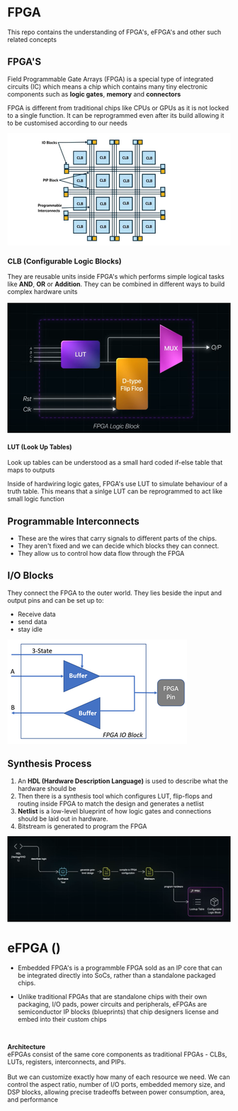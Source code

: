 # FPGA

This repo contains the understanding of FPGA's, eFPGA's and other such related concepts

## FPGA'S
Field Programmable Gate Arrays (FPGA) is a special type of integrated circuits (IC) which means a chip which contains many tiny electronic components such as **logic gates**, **memory** and **connectors**

FPGA is different from traditional chips like CPUs or GPUs as it is not locked to a single function. It can be reprogrammed even after its build allowing it to be customised according to our needs

<img src="fpga_diagram.jpg">
<br>

### CLB (Configurable Logic Blocks)
They are reusable units inside FPGA's which performs simple logical tasks like **AND**, **OR** or **Addition**. They can be combined in different ways to build complex hardware units
<br>
<br>
![alt text](image.png)

#### LUT (Look Up Tables)
Look up tables can be understood as a small hard coded if-else table that maps to outputs

Inside of hardwiring logic gates, FPGA's use LUT to simulate behaviour of a truth table. This means that a sinlge LUT can be reprogrammed to act like small logic function

## Programmable Interconnects
- These are the wires that carry signals to different parts of the chips. 
- They aren't fixed and we can decide which blocks they can connect.
- They allow us to control how data flow through the FPGA

## I/O Blocks
They connect the FPGA to the outer world. They lies beside the input and output pins and can be set up to:
- Receive data
- send data
- stay idle

![alt text](image-1.png)

## Synthesis Process

1. An **HDL (Hardware Description Language)** is used to describe what the hardware should be
2. Then there is a synthesis tool which configures LUT, flip-flops and routing inside FPGA to match the design and generates a netlist
3. **Netlist** is a low-level blueprint of how logic gates and connections should be laid out in hardware.
4. Bitstream is generated to program the FPGA

![alt text](image-2.png)


# eFPGA ()
- Embedded FPGA's is a programmble FPGA sold as an IP core that can be integrated directly into SoCs, rather than a standalone packaged chips.

- Unlike traditional FPGAs that are standalone chips with their own packaging, I/O pads, power circuits and peripherals, eFPGAs are semiconductor IP blocks (blueprints) that chip designers license and embed into their custom chips

<br>

**Architecture** <br>
eFPGAs consist of the same core components as traditional FPGAs - CLBs, LUTs, registers, interconnects, and PIPs. <br><br>
But we can customize exactly how many of each resource we need. We can control the aspect ratio, number of I/O ports, embedded memory size, and DSP blocks, allowing precise tradeoffs between power consumption, area, and performance